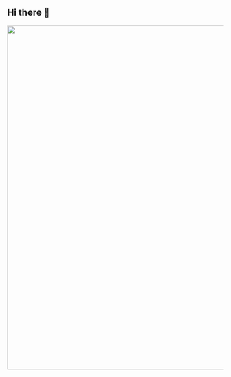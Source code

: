 ## Hi there 👋

<div id="header" align="center">
  <img decoding="async" src="https://epnecuador-my.sharepoint.com/:i:/g/personal/ariel_rosero_epn_edu_ec/ER2tlcK-IGRPkxZWKWPhVZ8BxIpOLPPjKomz4FMvfA4mPg?e=Uuypf6" width="800"/>
</div>

<!--
**Arie27R/Arie27R** is a ✨ _special_ ✨ repository because its `README.md` (this file) appears on your GitHub profile.

Here are some ideas to get you started:

- 🔭 I’m currently working on ...
- 🌱 I’m currently learning ...
- 👯 I’m looking to collaborate on ...
- 🤔 I’m looking for help with ...
- 💬 Ask me about ...
- 📫 How to reach me: ...
- 😄 Pronouns: ...
- ⚡ Fun fact: ...
-->
